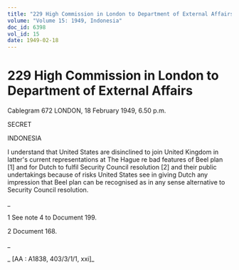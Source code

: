 ```yaml
---
title: "229 High Commission in London to Department of External Affairs"
volume: "Volume 15: 1949, Indonesia"
doc_id: 6398
vol_id: 15
date: 1949-02-18
---
```


# 229 High Commission in London to Department of External Affairs

Cablegram 672 LONDON, 18 February 1949, 6.50 p.m.

SECRET

INDONESIA

I understand that United States are disinclined to join United Kingdom in latter's current representations at The Hague re bad features of Beel plan [1] and for Dutch to fulfil Security Council resolution [2] and their public undertakings because of risks United States see in giving Dutch any impression that Beel plan can be recognised as in any sense alternative to Security Council resolution.

_

1 See note 4 to Document 199.

2 Document 168.

_

_ [AA : A1838, 403/3/1/1, xxi]_
